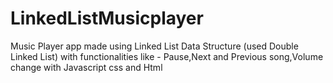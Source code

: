 # LinkedListMusicplayer

Music Player app made using Linked List Data Structure (used Double Linked List) with functionalities like - Pause,Next
and Previous song,Volume change with Javascript css and Html
